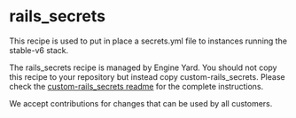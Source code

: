 # rails_secrets

This recipe is used to put in place a secrets.yml file to instances running the stable-v6 stack.

The rails_secrets recipe is managed by Engine Yard. You should not copy this recipe to your repository but instead copy custom-rails_secrets. Please check the [custom-rails_secrets readme](../../custom-cookbooks/rails_secrets/cookbooks/custom-rails_secrets) for the complete instructions.

We accept contributions for changes that can be used by all customers.
